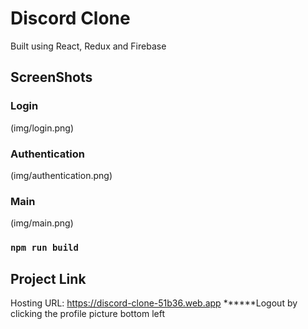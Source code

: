 # Discord Clone
Built using React, Redux and Firebase
## ScreenShots

### Login
(img/login.png)

### Authentication
(img/authentication.png)

### Main 
(img/main.png)

### `npm run build`

## Project Link 

Hosting URL: https://discord-clone-51b36.web.app
******Logout by clicking the profile picture bottom left